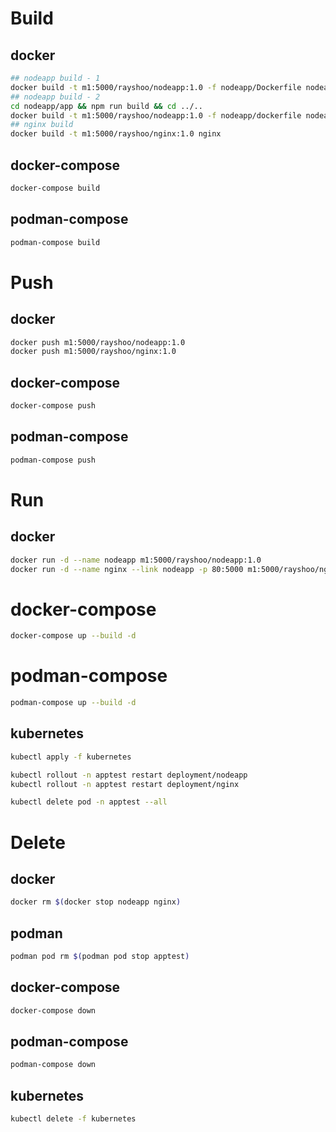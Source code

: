 # Build
## docker
```sh
## nodeapp build - 1
docker build -t m1:5000/rayshoo/nodeapp:1.0 -f nodeapp/Dockerfile nodeapp
## nodeapp build - 2
cd nodeapp/app && npm run build && cd ../..
docker build -t m1:5000/rayshoo/nodeapp:1.0 -f nodeapp/dockerfile nodeapp
## nginx build
docker build -t m1:5000/rayshoo/nginx:1.0 nginx
```
## docker-compose
```sh
docker-compose build
```
## podman-compose
```sh
podman-compose build
```
# Push
## docker
```sh
docker push m1:5000/rayshoo/nodeapp:1.0
docker push m1:5000/rayshoo/nginx:1.0
```
## docker-compose
```sh
docker-compose push
```
## podman-compose
```sh
podman-compose push
```

# Run
## docker
```sh
docker run -d --name nodeapp m1:5000/rayshoo/nodeapp:1.0
docker run -d --name nginx --link nodeapp -p 80:5000 m1:5000/rayshoo/nginx:1.0
```
# docker-compose
```sh
docker-compose up --build -d
```
# podman-compose
```sh
podman-compose up --build -d
```
## kubernetes
```sh
kubectl apply -f kubernetes

kubectl rollout -n apptest restart deployment/nodeapp
kubectl rollout -n apptest restart deployment/nginx

kubectl delete pod -n apptest --all
```

# Delete
## docker
```sh
docker rm $(docker stop nodeapp nginx)
```
## podman
```sh
podman pod rm $(podman pod stop apptest)
```
## docker-compose
```sh
docker-compose down
```
## podman-compose
```sh
podman-compose down
```
## kubernetes
```sh
kubectl delete -f kubernetes
```